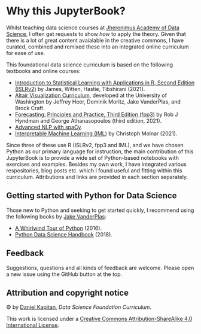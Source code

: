 # Why this JupyterBook?

Whilst teaching data science courses at [Jheronimus Academy of Data Science](https://jads.nl), I often get requests to show _how_ to apply the theory. Given that there is a lot of great content avaialable in the creative commons, I have curated, combined and remixed these into an integrated online curriculum for ease of use.

This foundational data science curriculum is based on the following textbooks and online courses:

- [Introduction to Statistical Learning with Applications in R, Second Edition (ISLRv2)](https://statlearning.com) by James, Witten, Hastie, Tibshirani (2021).
- [Altair Visualization Curriculum](https://uwdata.github.io/visualization-curriculum/intro.html), developed at the University of Washington by Jeffrey Heer, Dominik Moritz, Jake VanderPlas, and Brock Craft.
- [Forecasting: Principles and Practice, Third Edition (fpp3)](https://otexts.com/fpp3/) by Rob J Hyndman and George Athanasopoulos (third edition, 2021).
- [Advanced NLP with spaCy](https://course.spacy.io/en/).
- [Interpretable Machine Learning (IML)](https://christophm.github.io/interpretable-ml-book/) by Christoph Molnar (2021).

Since three of these use R (ISLRv2, fpp3 and IML), and we have chosen Python as our primary language for instruction, the main contribution of this JupyterBook is to provide a wide set of Python-based notebooks with exercises and examples. Besides my own work, I have integrated various respositories, blog posts etc. which I found useful and fitting within this curriculum. Attributions and links are provided in each section separately.

## Getting started with Python for Data Science

Those new to Python and seeking to get started quickly, I recommend using the following books by [Jake VanderPlas](http://vanderplas.com/):

- [A Whirlwind Tour of Python](https://github.com/jads-nl/WhirlwindTourOfPython) (2016).
- [Python Data Science Handbook](https://github.com/jads-nl/PythonDataScienceHandbook) (2018). 

## Feedback

Suggestions, questions and all kinds of feedback are welcome. Please open a new issue using the GitHub button at the top.


## Attribution and copyright notice

© by [Daniel Kapitan](https://linkedin.com/in/dkapitan), _Data Science Foundation Curriculum_.

This work is licensed under a [Creative Commons Attribution-ShareAlike 4.0 International License](http://creativecommons.org/licenses/by-sa/4.0/).
